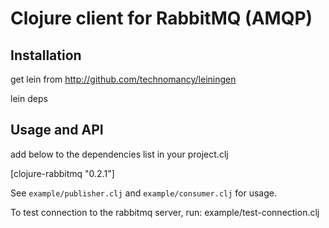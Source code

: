 # Clojure client for RabbitMQ (AMQP) #


## Installation ##
   get lein from http://github.com/technomancy/leiningen

   lein deps
   

## Usage and API ##
  
   add below to the dependencies list in your project.clj

   [clojure-rabbitmq "0.2.1"]


See `example/publisher.clj` and `example/consumer.clj` for usage.

To test connection to the rabbitmq server, run:
example/test-connection.clj


